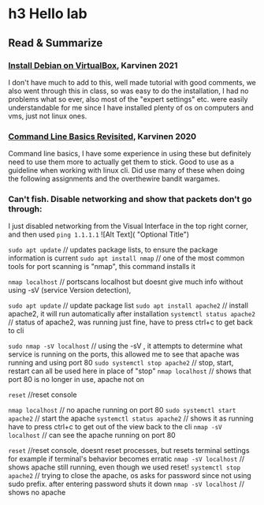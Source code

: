 # h3 Hello lab
## Read & Summarize
### [Install Debian on VirtualBox](https://terokarvinen.com/2021/install-debian-on-virtualbox/), Karvinen 2021
I don't have much to add to this, well made tutorial with good comments, we also went through this in class, so was easy to do the installation, I had no problems what so ever, also most of the "expert settings" etc. were easily understandable for me since I have installed plenty of os on computers and vms, just not linux ones.

### [Command Line Basics Revisited](https://terokarvinen.com/2020/command-line-basics-revisited/), Karvinen 2020
Command line basics, I have some experience in using these but definitely need to use them more to actually get them to stick. Good to use as a guideline when working with linux cli. Did use many of these when doing the following assignments and the overthewire bandit wargames.

### Can't fish. Disable networking and show that packets don't go through:
I just disabled networking from the Visual Interface in the top right corner, and then used `ping 1.1.1.1`
![Alt Text]( "Optional Title")




`sudo apt update` // updates package lists, to ensure the package information is current
`sudo apt install nmap` // one of the most common tools for port scanning is "nmap", this command installs it

`nmap localhost` // portscans localhost but doesnt give much info without using -sV (service Version detection),

`sudo apt update` // update package list
`sudo apt install apache2` // install apache2, it will run automatically after installation
`systemctl status apache2` // status of apache2, was running just fine, have to press ctrl+c to get back to cli

`sudo nmap -sV localhost` // using the -sV , it attempts to determine what service is running on the ports, this allowed me to see that apache was running and using port 80
`sudo systemctl stop apache2` // stop, start, restart can all be used here in place of "stop"
`nmap localhost` // shows that port 80 is no longer in use, apache not on

`reset` //reset console

`nmap localhost` // no apache running on port 80
`sudo systemctl start apache2` // start the apache
`systemctl status apache2` // shows it as running have to press ctrl+c to get out of the view back to the cli
`nmap -sV localhost` // can see the apache running on port 80

`reset` //reset console, doesnt reset processes, but resets terminal settings for example if terminal's behavior becomes erratic
`nmap -sV localhost` // shows apache still running, even though we used reset!
`systemctl stop apache2` // trying to close the apache, os asks for password since not using sudo prefix. after entering password shuts it down
`nmap -sV localhost` // shows no apache
